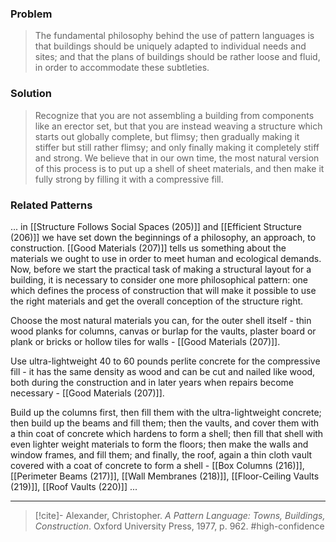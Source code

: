 ### Problem
>The fundamental philosophy behind the use of pattern languages is that buildings should be uniquely adapted to individual needs and sites; and that the plans of buildings should be rather loose and fluid, in order to accommodate these subtleties.

### Solution
>Recognize that you are not assembling a building from components like an erector set, but that you are instead weaving a structure which starts out globally complete, but flimsy; then gradually making it stiffer but still rather flimsy; and only finally making it completely stiff and strong.
>We believe that in our own time, the most natural version of this process is to put up a shell of sheet materials, and then make it fully strong by filling it with a compressive fill.

### Related Patterns
... in [[Structure Follows Social Spaces (205)]] and [[Efficient Structure (206)]] we have set down the beginnings of a philosophy, an approach, to construction. [[Good Materials (207)]] tells us something about the materials we ought to use in order to meet human and ecological demands. Now, before we start the practical task of making a structural layout for a building, it is necessary to consider one more philosophical pattern: one which defines the process of construction that will make it possible to use the right materials and get the overall conception of the structure right.

Choose the most natural materials you can, for the outer shell itself - thin wood planks for columns, canvas or burlap for the vaults, plaster board or plank or bricks or hollow tiles for walls - [[Good Materials (207)]].

Use ultra-lightweight 40 to 60 pounds perlite concrete for the compressive fill - it has the same density as wood and can be cut and nailed like wood, both during the construction and in later years when repairs become necessary - [[Good Materials (207)]].

Build up the columns first, then fill them with the ultra-lightweight concrete; then build up the beams and fill them; then the vaults, and cover them with a thin coat of concrete which hardens to form a shell; then fill that shell with even lighter weight materials to form the floors; then make the walls and window frames, and fill them; and finally, the roof, again a thin cloth vault covered with a coat of concrete to form a shell - [[Box Columns (216)]], [[Perimeter Beams (217)]], [[Wall Membranes (218)]], [[Floor-Ceiling Vaults (219)]], [[Roof Vaults (220)]] ...

---

> [!cite]- Alexander, Christopher. _A Pattern Language: Towns, Buildings, Construction_. Oxford University Press, 1977, p. 962.
> #high-confidence 
